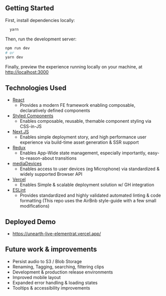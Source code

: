 ## Getting Started

First, install dependencies locally: 
```bash
  yarn
```

Then, run the development server:

```bash
npm run dev
# or
yarn dev
```

Finally, preview the experience running locally on your machine, at  [http://localhost:3000](http://localhost:3000) 

## Technologies Used
- [React](https://reactjs.org/)
  - Provides a modern FE framework enabling composable, declaratively defined components 
- [Styled Components](https://github.com/styled-components/styled-components)
  - Enables composable, reusable, themable component styling via CSS-in-JS
- [Next.JS](https://nextjs.org/)
  - Enables simple deployment story, and high performance user experience via build-time asset generation & SSR support
- [Redux](https://redux.js.org/)
  - Enables App-Wide state management, especially importantly, easy-to-reason-about transitions
- [mediaDevices](https://developer.mozilla.org/en-US/docs/Web/API/MediaDevices)
  - Enables access to user devices (eg Microphone) via standardized & widely supported Browser API
- [Vercel](https://vercel.com/)
  - Enables Simple & scalable deployment solution w/ GH integration
- [ESLint](https://eslint.org/)
  - Provides standardized and highly validated automated linting & code formatting (This repo uses the AirBnb style-guide with a few small modifications)


## Deployed Demo
- https://unearth-live-elementrat.vercel.app/

## Future work & improvements
- Persist audio to S3 / Blob Storage 
- Renaming, Tagging, searching, filtering clips
- Development & production release environments
- Improved mobile layout 
- Expanded error handling & loading states
- Tooltips & accessibility improvements
